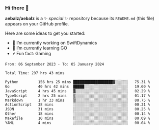 ### Hi there 👋

**aebalz/aebalz** is a ✨ _special_ ✨ repository because its `README.md` (this file) appears on your GitHub profile.

Here are some ideas to get you started:

- 🔭 I’m currently working on SwiftDynamics
- 🌱 I’m currently learning GO
-  ⚡ Fun fact: Gaming
  
  <!--
- 👯 I’m looking to collaborate on ...
- 🤔 I’m looking for help with ...
- 💬 Ask me about ...
- 📫 How to reach me: ...
- 😄 Pronouns: ...
-->

<!--START_SECTION:waka-->

```txt
From: 06 September 2023 - To: 05 January 2024

Total Time: 207 hrs 43 mins

Python         156 hrs 25 mins ██████████████████▓░░░░░░   75.31 %
Go             40 hrs 42 mins  █████░░░░░░░░░░░░░░░░░░░░   19.60 %
JavaScript     4 hrs 45 mins   ▓░░░░░░░░░░░░░░░░░░░░░░░░   02.29 %
TypeScript     2 hrs 25 mins   ▒░░░░░░░░░░░░░░░░░░░░░░░░   01.17 %
Markdown       1 hr 33 mins    ▒░░░░░░░░░░░░░░░░░░░░░░░░   00.75 %
ActionScript   38 mins         ░░░░░░░░░░░░░░░░░░░░░░░░░   00.31 %
JSON           31 mins         ░░░░░░░░░░░░░░░░░░░░░░░░░   00.25 %
Other          18 mins         ░░░░░░░░░░░░░░░░░░░░░░░░░   00.14 %
Makefile       10 mins         ░░░░░░░░░░░░░░░░░░░░░░░░░   00.09 %
YAML           4 mins          ░░░░░░░░░░░░░░░░░░░░░░░░░   00.04 %
```

<!--END_SECTION:waka-->

